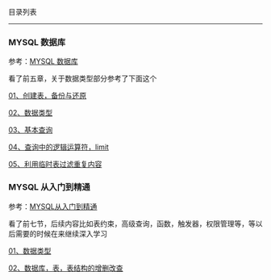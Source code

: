 目录列表

----


### MYSQL 数据库

参考：[MYSQL 数据库](http://study.163.com/course/courseMain.htm?courseId=1352006)

看了前五章，关于数据类型部分参考了下面这个

[01、创建表，备份与还原](https://github.com/hanekaoru/WebLearningNotes/blob/master/mysql/note/MYSQL数据库/01.md)

[02、数据类型](https://github.com/hanekaoru/WebLearningNotes/blob/master/mysql/note/MYSQL数据库/02.md)

[03、基本查询](https://github.com/hanekaoru/WebLearningNotes/blob/master/mysql/note/MYSQL数据库/03.md)

[04、查询中的逻辑运算符，limit](https://github.com/hanekaoru/WebLearningNotes/blob/master/mysql/note/MYSQL数据库/04.md)

[05、利用临时表过滤重复内容](https://github.com/hanekaoru/WebLearningNotes/blob/master/mysql/note/MYSQL数据库/05.md)


### MYSQL 从入门到精通

参考：[MYSQL从入门到精通](https://ke.qq.com/course/70146#term_id=100185382)

看了前七节，后续内容比如表约束，高级查询，函数，触发器，权限管理等，等以后需要的时候在来继续深入学习

[01、数据类型](https://github.com/hanekaoru/WebLearningNotes/blob/master/mysql/note/MYSQL从入门到精通/01.md)

[02、数据库，表，表结构的增删改查](https://github.com/hanekaoru/WebLearningNotes/blob/master/mysql/note/MYSQL从入门到精通/02.md)
